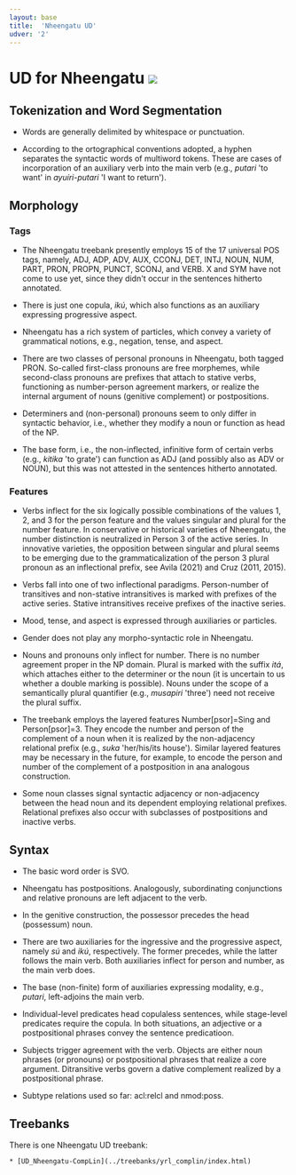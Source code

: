 ```yaml
---
layout: base
title:  'Nheengatu UD'
udver: '2'
---
```


# UD for Nheengatu <span class="flagspan"><img class="flag" src="../../flags/svg/BR.svg" /></span>

## Tokenization and Word Segmentation

* Words are generally delimited by whitespace or punctuation.

* According to the ortographical conventions adopted, a hyphen separates the syntactic words of multiword tokens. These are cases of incorporation of an auxiliary verb into the main verb (e.g., *putari* 'to want' in *ayuíri-putari* 'I want to return').

## Morphology

### Tags

* The Nheengatu treebank presently employs 15 of the 17 universal POS tags, namely, ADJ, ADP, ADV, AUX, CCONJ, DET, INTJ, NOUN, NUM, PART, PRON, PROPN, PUNCT, SCONJ, and VERB. X and SYM have not come to use yet, since they didn't occur in the sentences hitherto annotated.

* There is just one copula, *ikú*, which also functions as an auxiliary expressing progressive aspect.

* Nheengatu has a rich system of particles, which convey a variety of grammatical notions, e.g., negation, tense, and aspect.

* There are two classes of personal pronouns in Nheengatu, both tagged PRON. So-called first-class pronouns are free morphemes, while second-class pronouns are prefixes that attach to stative verbs, functioning as number-person agreement markers, or realize the internal argument of nouns (genitive complement) or postpositions.

* Determiners and (non-personal) pronouns seem to only differ in syntactic behavior, i.e., whether they modify a noun or function as head of the NP.

* The base form, i.e., the non-inflected, infinitive form of certain verbs (e.g., *kitika* 'to grate') can function as ADJ (and possibly also as ADV or NOUN), but this was not attested in the sentences hitherto annotated.


### Features

* Verbs inflect for the six logically possible combinations of the values 1, 2, and 3 for the  person feature and the values singular and plural for the number feature. In conservative or historical varieties of Nheengatu, the number distinction is neutralized in Person 3 of the active series. In innovative varieties, the opposition between singular and plural seems to be emerging due to the grammaticalization of the person 3 plural pronoun as an inflectional prefix, see Avila (2021) and Cruz (2011, 2015).     

* Verbs fall into one of two inflectional paradigms. Person-number of transitives and non-stative intransitives is marked with prefixes of the active series. Stative intransitives receive prefixes of the inactive series.

* Mood, tense, and aspect is expressed through auxiliaries or particles.           

* Gender does not play any morpho-syntactic role in Nheengatu.

* Nouns and pronouns only inflect for number. There is no number agreement proper in the NP domain. Plural  is marked with the suffix *itá*, which attaches either to the determiner or the noun (it is uncertain to us whether a double marking is possible). Nouns under the scope of a semantically plural quantifier (e.g., *musapiri* 'three') need not receive the plural suffix.

* The treebank employs the layered features Number[psor]=Sing and Person[psor]=3. They encode the number and person of the complement of a noun when it is realized by the non-adjacency relational prefix (e.g., *suka* 'her/his/its house'). Similar layered features may be necessary in the future, for example, to encode the person and number of the complement of a postposition in ana analogous construction.

* Some noun classes signal syntactic adjacency or non-adjacency between the head noun and its dependent employing relational prefixes. Relational prefixes also occur with subclasses of postpositions and inactive verbs.  


## Syntax

* The basic word order is SVO.

* Nheengatu has postpositions. Analogously, subordinating conjunctions and relative pronouns are left adjacent to the verb.

* In the genitive construction, the possessor precedes the head (possessum) noun.  

* There are two auxiliaries for the ingressive and the progressive aspect, namely *sú* and *ikú*, respectively. The former precedes, while the latter follows the main verb. Both auxiliaries inflect
for person and number, as the main verb does.

* The base (non-finite) form of auxiliaries expressing modality, e.g., *putari*, left-adjoins the main verb.  

* Individual-level predicates head copulaless sentences, while stage-level predicates require the copula. In both situations, an adjective or a postpositional phrases convey the sentence predicatioon.

* Subjects trigger agreement with the verb. Objects are either noun phrases (or pronouns) or postpositional phrases that realize a core argument. Ditransitive verbs govern a dative complement realized by a postpositional phrase.

* Subtype relations used so far: acl:relcl and nmod:poss.  

## Treebanks

  There is one Nheengatu UD treebank:

    * [UD_Nheengatu-CompLin](../treebanks/yrl_complin/index.html)
